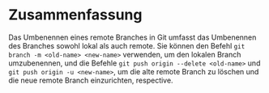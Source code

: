 # Zusammenfassung

Das Umbenennen eines remote Branches in Git umfasst das Umbenennen des Branches sowohl lokal als auch remote. Sie können den Befehl `git branch -m <old-name> <new-name>` verwenden, um den lokalen Branch umzubenennen, und die Befehle `git push origin --delete <old-name>` und `git push origin -u <new-name>`, um die alte remote Branch zu löschen und die neue remote Branch einzurichten, respective.
